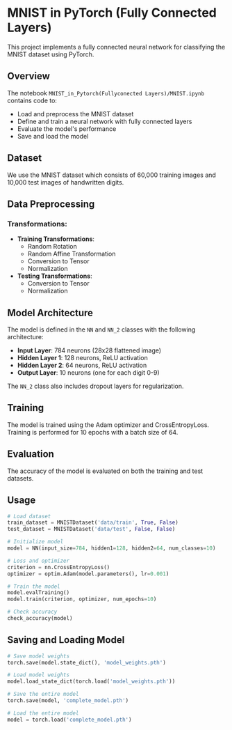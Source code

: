 # MNIST in PyTorch (Fully Connected Layers)

This project implements a fully connected neural network for classifying the MNIST dataset using PyTorch.

## Overview

The notebook `MNIST_in_Pytorch(Fullyconected Layers)/MNIST.ipynb` contains code to:
- Load and preprocess the MNIST dataset
- Define and train a neural network with fully connected layers
- Evaluate the model's performance
- Save and load the model

## Dataset

We use the MNIST dataset which consists of 60,000 training images and 10,000 test images of handwritten digits.

## Data Preprocessing

### Transformations:
- **Training Transformations**:
  - Random Rotation
  - Random Affine Transformation
  - Conversion to Tensor
  - Normalization
- **Testing Transformations**:
  - Conversion to Tensor
  - Normalization

## Model Architecture

The model is defined in the `NN` and `NN_2` classes with the following architecture:
- **Input Layer**: 784 neurons (28x28 flattened image)
- **Hidden Layer 1**: 128 neurons, ReLU activation
- **Hidden Layer 2**: 64 neurons, ReLU activation
- **Output Layer**: 10 neurons (one for each digit 0-9)

The `NN_2` class also includes dropout layers for regularization.

## Training

The model is trained using the Adam optimizer and CrossEntropyLoss. Training is performed for 10 epochs with a batch size of 64.

## Evaluation

The accuracy of the model is evaluated on both the training and test datasets.

## Usage

```python
# Load dataset
train_dataset = MNISTDataset('data/train', True, False)
test_dataset = MNISTDataset('data/test', False, False)

# Initialize model
model = NN(input_size=784, hidden1=128, hidden2=64, num_classes=10)

# Loss and optimizer
criterion = nn.CrossEntropyLoss()
optimizer = optim.Adam(model.parameters(), lr=0.001)

# Train the model
model.evalTraining()
model.train(criterion, optimizer, num_epochs=10)

# Check accuracy
check_accuracy(model)
```

## Saving and Loading Model

```python
# Save model weights
torch.save(model.state_dict(), 'model_weights.pth')

# Load model weights
model.load_state_dict(torch.load('model_weights.pth'))

# Save the entire model
torch.save(model, 'complete_model.pth')

# Load the entire model
model = torch.load('complete_model.pth')
```
